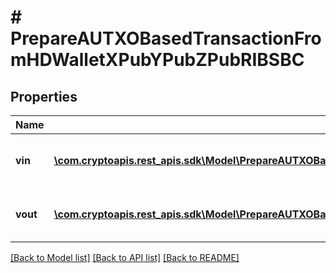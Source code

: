 # # PrepareAUTXOBasedTransactionFromHDWalletXPubYPubZPubRIBSBC

## Properties

Name | Type | Description | Notes
------------ | ------------- | ------------- | -------------
**vin** | [**\com.cryptoapis.rest_apis.sdk\Model\PrepareAUTXOBasedTransactionFromHDWalletXPubYPubZPubRIBSBCVinInner[]**](PrepareAUTXOBasedTransactionFromHDWalletXPubYPubZPubRIBSBCVinInner.md) | Represents the transaction inputs. |
**vout** | [**\com.cryptoapis.rest_apis.sdk\Model\PrepareAUTXOBasedTransactionFromHDWalletXPubYPubZPubRIBSBCVoutInner[]**](PrepareAUTXOBasedTransactionFromHDWalletXPubYPubZPubRIBSBCVoutInner.md) | Represents the transaction outputs. |

[[Back to Model list]](../../README.md#models) [[Back to API list]](../../README.md#endpoints) [[Back to README]](../../README.md)
